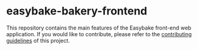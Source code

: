 # easybake-bakery-frontend

This repository contains the main features of the Easybake front-end web application. If you would like to contribute, please refer to the [contributing guidelines](./CONTRIBUTING.md) of this project. 